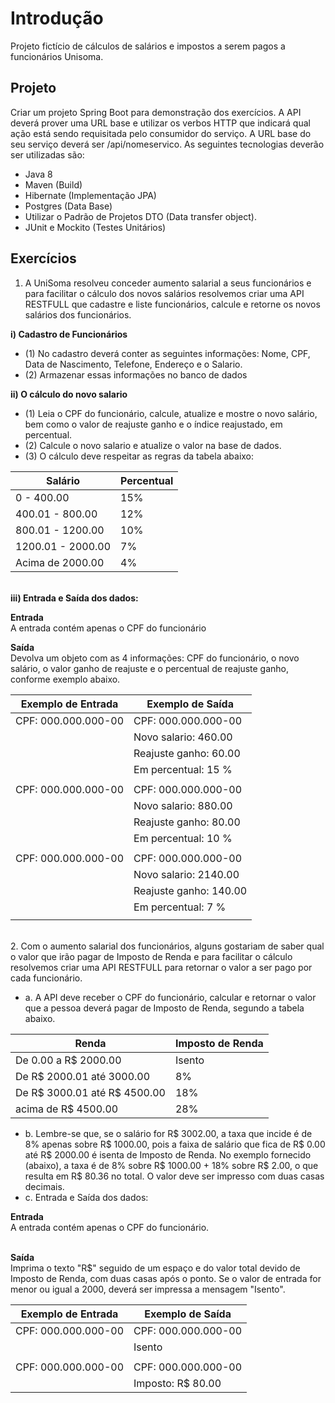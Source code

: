 # Introdução

Projeto fictício de cálculos de salários e impostos a serem pagos a funcionários Unisoma.

## Projeto

Criar um projeto Spring Boot para demonstração dos exercícios.
A API deverá prover uma URL base e utilizar os verbos HTTP que indicará qual ação está sendo requisitada pelo consumidor
do serviço.
A URL base do seu serviço deverá ser /api/nomeservico.
As seguintes tecnologias deverão ser utilizadas são:

- Java 8
- Maven (Build)
- Hibernate (Implementação JPA)
- Postgres (Data Base)
- Utilizar o Padrão de Projetos DTO (Data transfer object).
- JUnit e Mockito (Testes Unitários)

## Exercícios

1. A UniSoma resolveu conceder aumento salarial a seus funcionários e para facilitar o cálculo dos novos salários
resolvemos criar uma API RESTFULL que cadastre e liste funcionários, calcule e retorne os novos salários dos
funcionários.

<b>i) Cadastro de Funcionários</b><br>

- (1) No cadastro deverá conter as seguintes informações: Nome, CPF, Data de Nascimento, Telefone, Endereço
e o Salario.
- (2) Armazenar essas informações no banco de dados

<b>ii) O cálculo do novo salario</b><br>

- (1) Leia o CPF do funcionário, calcule, atualize e mostre o novo salário, bem como o valor de reajuste ganho e
o índice reajustado, em percentual.
- (2) Calcule o novo salario e atualize o valor na base de dados.
- (3) O cálculo deve respeitar as regras da tabela abaixo:

| Salário | Percentual |
| --- | --- |
| 0 - 400.00 | 15% |
| 400.01 - 800.00 | 12% |
| 800.01 - 1200.00 | 10% |
| 1200.01 - 2000.00 | 7% |
| Acima de 2000.00 | 4% |
 
<br><b>iii) Entrada e Saída dos dados:</b><br>

<b>Entrada</b><br>
A entrada contém apenas o CPF do funcionário

<b>Saída</b><br>
Devolva um objeto com as 4 informações: CPF do funcionário, o novo salário, o valor ganho de reajuste e o
percentual de reajuste ganho, conforme exemplo abaixo.

| Exemplo de Entrada | Exemplo de Saída |
| --- | --- |
| CPF: 000.000.000-00 | CPF: 000.000.000-00 | 
|  | Novo salario: 460.00 |
|  | Reajuste ganho: 60.00 |
|  | Em percentual: 15 % |
|  |  |
| CPF: 000.000.000-00 | CPF: 000.000.000-00 |
|  | Novo salario: 880.00 |
|  | Reajuste ganho: 80.00 |
|  | Em percentual: 10 % |
|  |  |
| CPF: 000.000.000-00 | CPF: 000.000.000-00 |
|  | Novo salario: 2140.00 |
|  | Reajuste ganho: 140.00 |
|  | Em percentual: 7 % |
|  |  |

<br>2. Com o aumento salarial dos funcionários, alguns gostariam de saber qual o valor que irão pagar de Imposto de
Renda e para facilitar o cálculo resolvemos criar uma API RESTFULL para retornar o valor a ser pago por cada
funcionário.

- a.
A API deve receber o CPF do funcionário, calcular e retornar o valor que a pessoa deverá pagar de Imposto
de Renda, segundo a tabela abaixo.

| Renda | Imposto de Renda |
| --- | --- |
| De 0.00 a R$ 2000.00 | Isento | 
| De R$ 2000.01 até 3000.00 | 8% |
| De R$ 3000.01 até R$ 4500.00 | 18% |
| acima de R$ 4500.00 | 28% |

- b. Lembre-se que, se o salário for R$ 3002.00, a taxa que incide é de 8% apenas sobre R$ 1000.00, pois a faixa
de salário que fica de R$ 0.00 até R$ 2000.00 é isenta de Imposto de Renda. No exemplo fornecido (abaixo),
a taxa é de 8% sobre R$ 1000.00 + 18% sobre R$ 2.00, o que resulta em R$ 80.36 no total. O valor deve ser
impresso com duas casas decimais.
- c. Entrada e Saída dos dados:

<b>Entrada</b><br>
A entrada contém apenas o CPF do funcionário.

<br><b>Saída</b><br>
Imprima o texto "R$" seguido de um espaço e do valor total devido de Imposto de Renda, com
duas casas após o ponto. Se o valor de entrada for menor ou igual a 2000, deverá ser impressa a
mensagem "Isento".

| Exemplo de Entrada | Exemplo de Saída |
| --- | --- |
| CPF: 000.000.000-00 | CPF: 000.000.000-00 | 
|  | Isento |
|  |  |
| CPF: 000.000.000-00 | CPF: 000.000.000-00 |
|  | Imposto: R$ 80.00 |
